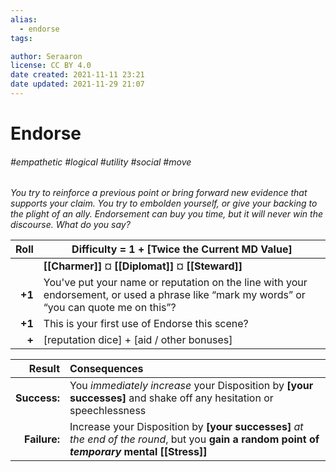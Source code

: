 ```yaml
---
alias:
  - endorse
tags:

author: Seraaron
license: CC BY 4.0
date created: 2021-11-11 23:21
date updated: 2021-11-29 21:07
---
```


# Endorse

###### #empathetic #logical #utility #social #move

_You try to reinforce a previous point or bring forward new evidence that supports your claim. You try to embolden yourself, or give your backing to the plight of an ally. Endorsement can buy you time, but it will never win the discourse. What do you say?_

|   Roll | Difficulty = 1 + [Twice the Current MD Value]                                                                                              |
| -----: | ------------------------------------------------------------------------------------------------------------------------------------------ |
|        | **[[Charmer]]** ¤ **[[Diplomat]]** ¤ **[[Steward]]**                                                                                       |
| **+1** | You've put your name or reputation on the line with your endorsement, or used a phrase like “mark my words” or “you can quote me on this”? |
| **+1** | This is your first use of Endorse this scene?                                                                                              |
|  **+** | [reputation dice] + [aid / other bonuses]                                                                                                  |

|       Result | Consequences                                                                                                                                |
| -----------: | :------------------------------------------------------------------------------------------------------------------------------------------ |
| **Success:** | You _immediately increase_ your Disposition by **[your successes]** and shake off any hesitation or speechlessness                                          |
| **Failure:** | Increase your Disposition by **[your successes]** _at the end of the round_, but you **gain a random point of _temporary_ mental [[Stress]]** |
